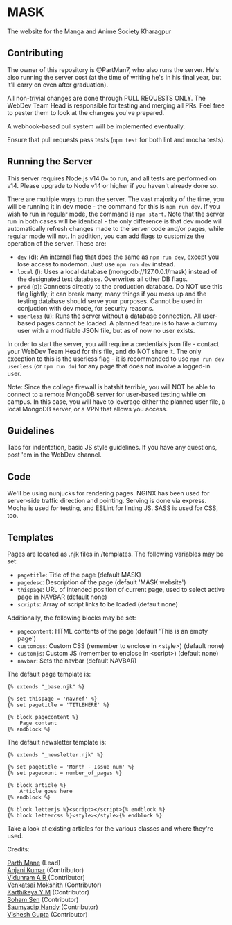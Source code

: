 # MASK
The website for the Manga and Anime Society Kharagpur

## Contributing

The owner of this repository is @PartMan7, who also runs the server. He's also running the server cost (at the time of writing he's in his final year, but it'll carry on even after graduation).

All non-trivial changes are done through PULL REQUESTS ONLY. The WebDev Team Head is responsible for testing and merging all PRs. Feel free to pester them to look at the changes you've prepared.

A webhook-based pull system will be implemented eventually.

Ensure that pull requests pass tests (`npm test` for both lint and mocha tests).


## Running the Server

This server requires Node.js v14.0+ to run, and all tests are performed on v14. Please upgrade to Node v14 or higher if you haven't already done so.

There are multiple ways to run the server. The vast majority of the time, you will be running it in dev mode - the command for this is `npm run dev`. If you wish to run in regular mode, the command is `npm start`. Note that the server run in both cases will be identical - the only difference is that dev mode will automatically refresh changes made to the server code and/or pages, while regular mode will not. In addition, you can add flags to customize the operation of the server. These are: 

* `dev` (d): An internal flag that does the same as `npm run dev`, except you lose access to nodemon. Just use `npm run dev` instead.
* `local` (l): Uses a local database (mongodb://127.0.0.1/mask) instead of the designated test database. Overwrites all other DB flags.
* `prod` (p): Connects directly to the production database. Do NOT use this flag lightly; it can break many, many things if you mess up and the testing database should serve your purposes. Cannot be used in conjuction with dev mode, for security reasons.
* `userless` (u): Runs the server without a database connection. All user-based pages cannot be loaded. A planned feature is to have a dummy user with a modifiable JSON file, but as of now no user exists.


In order to start the server, you will require a credentials.json file - contact your WebDev Team Head for this file, and do NOT share it. The only exception to this is the userless flag - it is recommended to use `npm run dev userless` (or `npm run du`) for any page that does not involve a logged-in user.

Note: Since the college firewall is batshit terrible, you will NOT be able to connect to a remote MongoDB server for user-based testing while on campus. In this case, you will have to leverage either the planned user file, a local MongoDB server, or a VPN that allows you access.


## Guidelines

Tabs for indentation, basic JS style guidelines. If you have any questions, post 'em in the WebDev channel.


## Code

We'll be using nunjucks for rendering pages.
NGINX has been used for server-side traffic direction and pointing.
Serving is done via express.
Mocha is used for testing, and ESLint for linting JS.
SASS is used for CSS, too.


## Templates

Pages are located as .njk files in /templates. The following variables may be set:

* `pagetitle`: Title of the page (default MASK)
* `pagedesc`: Description of the page (default 'MASK website')
* `thispage`: URL of intended position of current page, used to select active page in NAVBAR (default none)
* `scripts`: Array of script links to be loaded (default none)


Additionally, the following blocks may be set:

* `pagecontent`: HTML contents of the page (default 'This is an empty page')
* `customcss`: Custom CSS (remember to enclose in \<style>) (default none)
* `customjs`: Custom JS (remember to enclose in \<script>) (default none)
* `navbar`: Sets the navbar (default NAVBAR)


The default page template is:

```nunjucks
{% extends "_base.njk" %}

{% set thispage = 'navref' %}
{% set pagetitle = 'TITLEHERE' %}

{% block pagecontent %}
	Page content
{% endblock %}

```

The default newsletter template is:

```nunjucks
{% extends "_newsletter.njk" %}

{% set pagetitle = 'Month - Issue num' %}
{% set pagecount = number_of_pages %}

{% block article %}
	Article goes here
{% endblock %}

{% block letterjs %}<script></script>{% endblock %}
{% block lettercss %}<style></style>{% endblock %}

```

Take a look at existing articles for the various classes and where they're used.


Credits:

<a href="https://github.com/PartMan7" target="_blank">Parth Mane</a> (Lead)  <br />
<a href="https://github.com/anjaniit23" target="_blank">Anjani Kumar</a> (Contributor)  <br />
<a href="https://github.com/Goose-Of-War" target="_blank">Vidunram A R </a> (Contributor)  <br />
<a href="https://github.com/mokshith25" target="_blank">Venkatsai Mokshith</a> (Contributor)  <br />
<a href="https://github.com/lurkingryuu" target="_blank">Karthikeya Y M</a> (Contributor)  <br />
<a href="https://github.com/Yureien" target="_blank">Soham Sen</a> (Contributor)  <br />
<a href="https://github.com/Pagol1" target="_blank">Saumyadip Nandy</a> (Contributor)  <br />
<a href="https://github.com/shiroyasha263" target="_blank">Vishesh Gupta</a> (Contributor)  <br />
